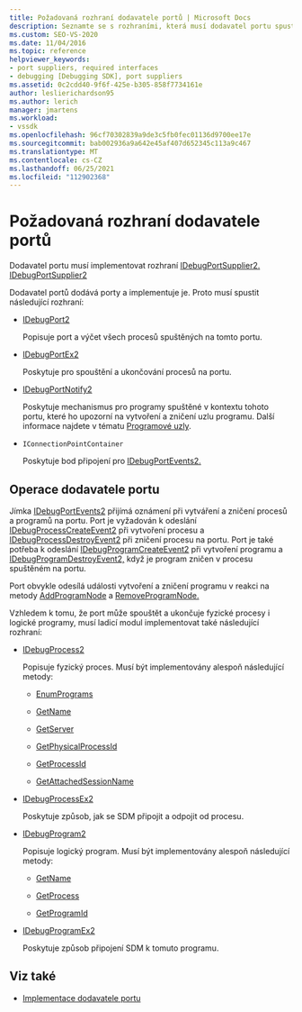 ```yaml
---
title: Požadovaná rozhraní dodavatele portů | Microsoft Docs
description: Seznamte se s rozhraními, která musí dodavatel portu spustit. Dodavatel portů dodává porty a implementuje je.
ms.custom: SEO-VS-2020
ms.date: 11/04/2016
ms.topic: reference
helpviewer_keywords:
- port suppliers, required interfaces
- debugging [Debugging SDK], port suppliers
ms.assetid: 0c2cdd40-9f6f-425e-b305-858f7734161e
author: leslierichardson95
ms.author: lerich
manager: jmartens
ms.workload:
- vssdk
ms.openlocfilehash: 96cf70302839a9de3c5fb0fec01136d9700ee17e
ms.sourcegitcommit: bab002936a9a642e45af407d652345c113a9c467
ms.translationtype: MT
ms.contentlocale: cs-CZ
ms.lasthandoff: 06/25/2021
ms.locfileid: "112902368"
---
```

# <a name="required-port-supplier-interfaces"></a>Požadovaná rozhraní dodavatele portů
Dodavatel portu musí implementovat rozhraní [IDebugPortSupplier2.](../../extensibility/debugger/reference/idebugportsupplier2.md) [IDebugPortSupplier2](../../extensibility/debugger/reference/idebugportsupplier2.md)

 Dodavatel portů dodává porty a implementuje je. Proto musí spustit následující rozhraní:

- [IDebugPort2](../../extensibility/debugger/reference/idebugport2.md)

  Popisuje port a výčet všech procesů spuštěných na tomto portu.

- [IDebugPortEx2](../../extensibility/debugger/reference/idebugportex2.md)

  Poskytuje pro spouštění a ukončování procesů na portu.

- [IDebugPortNotify2](../../extensibility/debugger/reference/idebugportnotify2.md)

  Poskytuje mechanismus pro programy spuštěné v kontextu tohoto portu, které ho upozorní na vytvoření a zničení uzlu programu. Další informace najdete v tématu [Programové uzly](../../extensibility/debugger/program-nodes.md).

- `IConnectionPointContainer`

  Poskytuje bod připojení pro [IDebugPortEvents2.](../../extensibility/debugger/reference/idebugportevents2.md)

## <a name="port-supplier-operation"></a>Operace dodavatele portu
 Jímka [IDebugPortEvents2](../../extensibility/debugger/reference/idebugportevents2.md) přijímá oznámení při vytváření a zničení procesů a programů na portu. Port je vyžadován k odeslání [IDebugProcessCreateEvent2](../../extensibility/debugger/reference/idebugprocesscreateevent2.md) při vytvoření procesu a [IDebugProcessDestroyEvent2](../../extensibility/debugger/reference/idebugprocessdestroyevent2.md) při zničení procesu na portu. Port je také potřeba k odeslání [IDebugProgramCreateEvent2](../../extensibility/debugger/reference/idebugprogramcreateevent2.md) při vytvoření programu a [IDebugProgramDestroyEvent2,](../../extensibility/debugger/reference/idebugprogramdestroyevent2.md) když je program zničen v procesu spuštěném na portu.

 Port obvykle odesílá události vytvoření a zničení programu v reakci na metody [AddProgramNode](../../extensibility/debugger/reference/idebugportnotify2-addprogramnode.md) a [RemoveProgramNode.](../../extensibility/debugger/reference/idebugportnotify2-removeprogramnode.md)

 Vzhledem k tomu, že port může spouštět a ukončuje fyzické procesy i logické programy, musí ladicí modul implementovat také následující rozhraní:

- [IDebugProcess2](../../extensibility/debugger/reference/idebugprocess2.md)

  Popisuje fyzický proces. Musí být implementovány alespoň následující metody:

  - [EnumPrograms](../../extensibility/debugger/reference/idebugprocess2-enumprograms.md)

  - [GetName](../../extensibility/debugger/reference/idebugprocess2-getname.md)

  - [GetServer](../../extensibility/debugger/reference/idebugprocess2-getserver.md)

  - [GetPhysicalProcessId](../../extensibility/debugger/reference/idebugprocess2-getphysicalprocessid.md)

  - [GetProcessId](../../extensibility/debugger/reference/idebugprocess2-getprocessid.md)

  - [GetAttachedSessionName](../../extensibility/debugger/reference/idebugprocess2-getattachedsessionname.md)

- [IDebugProcessEx2](../../extensibility/debugger/reference/idebugprocessex2.md)

  Poskytuje způsob, jak se SDM připojit a odpojit od procesu.

- [IDebugProgram2](../../extensibility/debugger/reference/idebugprogram2.md)

  Popisuje logický program. Musí být implementovány alespoň následující metody:

  - [GetName](../../extensibility/debugger/reference/idebugprogram2-getname.md)

  - [GetProcess](../../extensibility/debugger/reference/idebugprogram2-getprocess.md)

  - [GetProgramId](../../extensibility/debugger/reference/idebugprogram2-getprogramid.md)

- [IDebugProgramEx2](../../extensibility/debugger/reference/idebugprogramex2.md)

  Poskytuje způsob připojení SDM k tomuto programu.

## <a name="see-also"></a>Viz také
- [Implementace dodavatele portu](../../extensibility/debugger/implementing-a-port-supplier.md)
